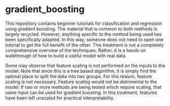# gradient_boosting
This repository contains beginner tutorials for classification and regression using gradient boosting.  The material that is common to both methods is largely recycled.  However, anything specific to the method being used has been specifically adapted.  In this way, someone does not need to open one tutorial to get the full benefit of the other.  This treatment is not a completely comprehensive overview of the techniques.  Rather, it is a hands on walkthrough of how to build a useful model with real data.

Some may observe that feature scaling is not performed on the inputs to the model.  Note that since this is a tree based algorithm, it is simply find the optimal place to split the data into two groups.  For this reason, feature scaling is not necessary.  Feature scaling would not be detrimental to the model.  If two or more methods are being tested which require scaling, that same input can be used for gradient boosting.  In this treatment, features have been left unscaled for practical interpretability.
